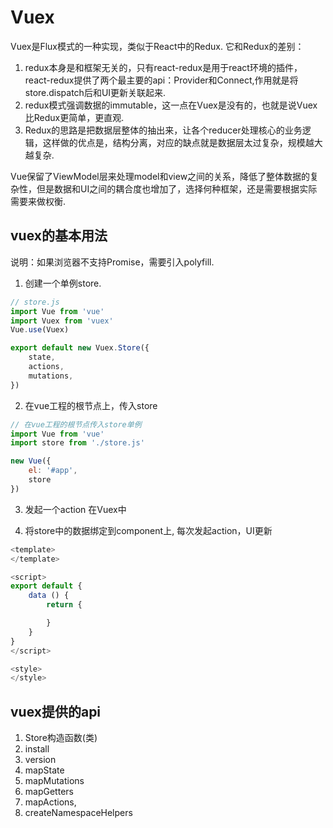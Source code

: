 # Vuex
Vuex是Flux模式的一种实现，类似于React中的Redux. 它和Redux的差别：
1. redux本身是和框架无关的，只有react-redux是用于react环境的插件，react-redux提供了两个最主要的api：Provider和Connect,作用就是将store.dispatch后和UI更新关联起来.
2. redux模式强调数据的immutable，这一点在Vuex是没有的，也就是说Vuex比Redux更简单，更直观.
3. Redux的思路是把数据层整体的抽出来，让各个reducer处理核心的业务逻辑，这样做的优点是，结构分离，对应的缺点就是数据层太过复杂，规模越大越复杂.

Vue保留了ViewModel层来处理model和view之间的关系，降低了整体数据的复杂性，但是数据和UI之间的耦合度也增加了，选择何种框架，还是需要根据实际需要来做权衡.


## vuex的基本用法
说明：如果浏览器不支持Promise，需要引入polyfill.
1. 创建一个单例store.
```js
// store.js
import Vue from 'vue'
import Vuex from 'vuex'
Vue.use(Vuex)

export default new Vuex.Store({
    state,
    actions,
    mutations,
})
```

2. 在vue工程的根节点上，传入store
```js
// 在vue工程的根节点传入store单例
import Vue from 'vue'
import store from './store.js'

new Vue({
    el: '#app',
    store
}) 

```

3. 发起一个action
在Vuex中


4. 将store中的数据绑定到component上, 每次发起action，UI更新

```js
<template>
</template>

<script>
export default {
    data () {
        return {

        }
    }
}
</script>

<style>
</style>

```

## vuex提供的api
1. Store构造函数(类)
2. install
3. version
4. mapState
5. mapMutations
6. mapGetters
7. mapActions,
8. createNamespaceHelpers
